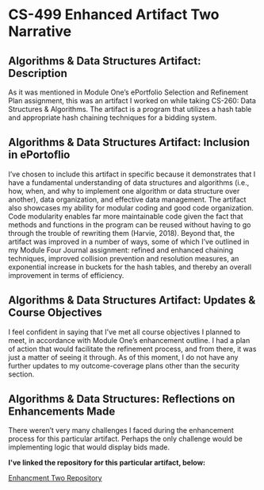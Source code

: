 # CS-499 Enhanced Artifact Two Narrative 

## Algorithms & Data Structures Artifact: Description
As it was mentioned in Module One’s ePortfolio Selection and Refinement Plan assignment, this was an artifact I worked on while taking CS-260: Data Structures & Algorithms. The artifact is a program that utilizes a hash table and appropriate hash chaining techniques for a bidding system. 

## Algorithms & Data Structures Artifact: Inclusion in ePortoflio
I’ve chosen to include this artifact in specific because it demonstrates that I have a fundamental understanding of data structures and algorithms (i.e., how, when, and why to implement one algorithm or data structure over another), data organization, and effective data management. The artifact also showcases my ability for modular coding and good code organization. Code modularity enables far more maintainable code given the fact that methods and functions in the program can be reused without having to go through the trouble of rewriting them (Harvie, 2018). Beyond that, the artifact was improved in a number of ways, some of which I’ve outlined in my Module Four Journal assignment: refined and enhanced chaining techniques, improved collision prevention and resolution measures, an exponential increase in buckets for the hash tables, and thereby an overall improvement in terms of efficiency. 

## Algorithms & Data Structures Artifact: Updates & Course Objectives
I feel confident in saying that I’ve met all course objectives I planned to meet, in accordance with Module One’s enhancement outline. I had a plan of action that would facilitate the refinement process, and from there, it was just a matter of seeing it through. As of this moment, I do not have any further updates to my outcome-coverage plans other than the security section.

## Algorithms & Data Structures: Reflections on Enhancements Made
There weren’t very many challenges I faced during the enhancement process for this particular artifact. Perhaps the only challenge would be implementing logic that would display bids made.

**I've linked the repository for this particular artifact, below:**

[Enhancment Two Repository](https://github.com/LHSYH/CS-499Algorithms-DataStructures)

